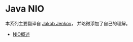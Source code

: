 # Java NIO

本系列主要翻译自 [Jakob Jenkov](http://tutorials.jenkov.com/java-nio/index.html)， 并略微添加了自己的理解。

- [NIO概述](./概述.md)
